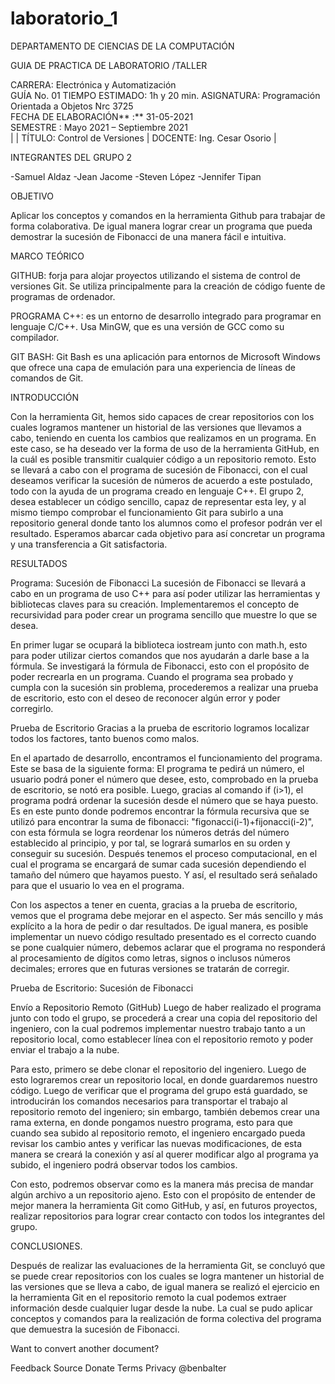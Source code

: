 # laboratorio_1
DEPARTAMENTO DE CIENCIAS DE LA COMPUTACIÓN

GUIA DE PRACTICA DE LABORATORIO /TALLER

CARRERA: Electrónica y Automatización	
GUÍA No. 01	
TIEMPO ESTIMADO: 1h y 20 min.
ASIGNATURA: Programación Orientada a Objetos 
Nrc 3725	
FECHA DE ELABORACIÓN** :** 31-05-2021	
SEMESTRE : Mayo 2021 – Septiembre 2021		
| | TÍTULO: Control de Versiones | DOCENTE: Ing. Cesar Osorio |

INTEGRANTES DEL GRUPO 2

-Samuel Aldaz
-Jean Jacome
-Steven López
-Jennifer Tipan

OBJETIVO

Aplicar los conceptos y comandos en la herramienta Github para trabajar de forma colaborativa. De igual manera lograr crear un programa que pueda demostrar la sucesión de Fibonacci de una manera fácil e intuitiva.

MARCO TEÓRICO

GITHUB: forja para alojar proyectos utilizando el sistema de control de versiones Git. Se utiliza principalmente para la creación de código fuente de programas de ordenador.

PROGRAMA C++: es un entorno de desarrollo integrado para programar en lenguaje C/C++. Usa MinGW, que es una versión de GCC como su compilador.

GIT BASH: Git Bash es una aplicación para entornos de Microsoft Windows que ofrece una capa de emulación para una experiencia de líneas de comandos de Git.

INTRODUCCIÓN

Con la herramienta Git, hemos sido capaces de crear repositorios con los cuales logramos mantener un historial de las versiones que llevamos a cabo, teniendo en cuenta los cambios que realizamos en un programa. En este caso, se ha deseado ver la forma de uso de la herramienta GitHub, en la cuál es posible transmitir cualquier código a un repositorio remoto. Esto se llevará a cabo con el programa de sucesión de Fibonacci, con el cual deseamos verificar la sucesión de números de acuerdo a este postulado, todo con la ayuda de un programa creado en lenguaje C++. El grupo 2, desea establecer un código sencillo, capaz de representar esta ley, y al mismo tiempo comprobar el funcionamiento Git para subirlo a una repositorio general donde tanto los alumnos como el profesor podrán ver el resultado. Esperamos abarcar cada objetivo para así concretar un programa y una transferencia a Git satisfactoria.

RESULTADOS

Programa: Sucesión de Fibonacci
La sucesión de Fibonacci se llevará a cabo en un programa de uso C++ para así poder utilizar las herramientas y bibliotecas claves para su creación. Implementaremos el concepto de recursividad para poder crear un programa sencillo que muestre lo que se desea.

En primer lugar se ocupará la biblioteca iostream junto con math.h, esto para poder utilizar ciertos comandos que nos ayudarán a darle base a la fórmula. Se investigará la fórmula de Fibonacci, esto con el propósito de poder recrearla en un programa. Cuando el programa sea probado y cumpla con la sucesión sin problema, procederemos a realizar una prueba de escritorio, esto con el deseo de reconocer algún error y poder corregirlo.

Prueba de Escritorio
Gracias a la prueba de escritorio logramos localizar todos los factores, tanto buenos como malos.

En el apartado de desarrollo, encontramos el funcionamiento del programa. Este se basa de la siguiente forma: El programa te pedirá un número, el usuario podrá poner el número que desee, esto, comprobado en la prueba de escritorio, se notó era posible. Luego, gracias al comando if (i&gt;1), el programa podrá ordenar la sucesión desde el número que se haya puesto. Es en este punto donde podremos encontrar la fórmula recursiva que se utilizó para encontrar la suma de fibonacci: "figonacci(i-1)+fijonacci(i-2)", con esta fórmula se logra reordenar los números detrás del número establecido al principio, y por tal, se logrará sumarlos en su orden y conseguir su sucesión. Después tenemos el proceso computacional, en el cual el programa se encargará de sumar cada sucesión dependiendo el tamaño del número que hayamos puesto. Y así, el resultado será señalado para que el usuario lo vea en el programa.



Con los aspectos a tener en cuenta, gracias a la prueba de escritorio, vemos que el programa debe mejorar en el aspecto. Ser más sencillo y más explícito a la hora de pedir o dar resultados. De igual manera, es posible implementar un nuevo código resultado presentado es el correcto cuando se pone cualquier número, debemos aclarar que el programa no responderá al procesamiento de dígitos como letras, signos o inclusos números decimales; errores que en futuras versiones se tratarán de corregir.

Prueba de Escritorio: Sucesión de Fibonacci

Envío a Repositorio Remoto (GitHub)
Luego de haber realizado el programa junto con todo el grupo, se procederá a crear una copia del repositorio del ingeniero, con la cual podremos implementar nuestro trabajo tanto a un repositorio local, como establecer línea con el repositorio remoto y poder enviar el trabajo a la nube.

Para esto, primero se debe clonar el repositorio del ingeniero. Luego de esto lograremos crear un repositorio local, en donde guardaremos nuestro código. Luego de verificar que el programa del grupo está guardado, se introducirán los comandos necesarios para transportar el trabajo al repositorio remoto del ingeniero; sin embargo, también debemos crear una rama externa, en donde pongamos nuestro programa, esto para que cuando sea subido al repositorio remoto, el ingeniero encargado pueda revisar los cambio antes y verificar las nuevas modificaciones, de esta manera se creará la conexión y así al querer modificar algo al programa ya subido, el ingeniero podrá observar todos los cambios.

Con esto, podremos observar como es la manera más precisa de mandar algún archivo a un repositorio ajeno. Esto con el propósito de entender de mejor manera la herramienta Git como GitHub, y así, en futuros proyectos, realizar repositorios para lograr crear contacto con todos los integrantes del grupo.

CONCLUSIONES.

Después de realizar las evaluaciones de la herramienta Git, se concluyó que se puede crear repositorios con los cuales se logra mantener un historial de las versiones que se lleva a cabo, de igual manera se realizó el ejercicio en la herramienta Git en el repositorio remoto la cual podemos extraer información desde cualquier lugar desde la nube. La cual se pudo aplicar conceptos y comandos para la realización de forma colectiva del programa que demuestra la sucesión de Fibonacci.

Want to convert another document?

Feedback
Source
Donate
Terms
Privacy
@benbalter
